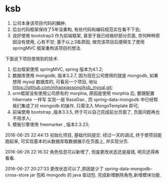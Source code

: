 # ksb
1. 公司本身该项目代码的臃肿;
2. 后台代码框架保持了5年没重构, 有些代码和编码规范实在看不下去;
3. 说好使用 bootstrap3 作为前端框架, 甚至于我已经做好部分页面, 奈何种种原因没有使用, 心有不甘;
基于以上3各原因, 做完该项目后便萌生了使用 springMVC 框架重构该项目的想法. 

下面说下项目使用到的技术.
1. 后台框架使用 springMVC, spring 版本为4.1.2;
2. 数据库使用 mongodb, 版本3.2.7, 因为现在公司使用的就是 mongodb, 如果想用 mysql 数据库的, 可看另一个项目, 地址 https://github.com/nihaoxiaosong/ksb_mysql.git;
3. orm框架没有使用公司原有的 morphia, 原因是使用 morphia 后, 要跟配置 hibernate 一样写 实现一层 BaseDao , 而 spring-data-mongodb 中已经帮我们集成了对 mongodb 的操作, 只需注入 MongoTemplate 即可;
4. 前端使用 bootstrap ,版本3.3.5, 终于可以自己完成前台页面了, 页面问题再也不用求人;
5. 模板引擎使用 freemarker , 版本2.3.23;

2016-06-25 22:44:13
初始化项目, 基础代码提交. 经过一天的调试, 终于使项目能跑起来, 可实现基本的从数据库取数据展示在页面上, 并实现分页.

2016-06-26 22:16:32
角色信息可以新增了, 但是更改状态还是报错, 明天还得再看看.

2016-06-27 20:27:33
更改状态可以了,原因是少了 spring-data-mongodb-cross-store jar 包和 mongodb 的 java 驱动包.
完成新增删除角色,新增模块功能.
